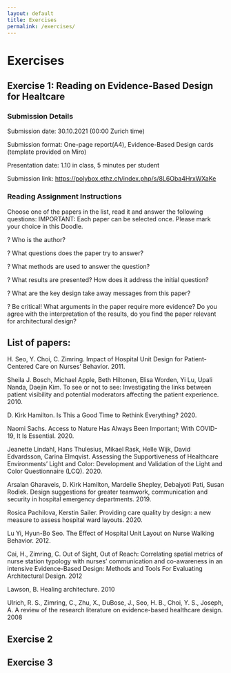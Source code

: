 ```yaml
---
layout: default
title: Exercises
permalink: /exercises/
---
```


# Exercises

## Exercise 1: Reading on Evidence-Based Design for Healtcare 

### Submission Details 
Submission date: 30.10.2021 (00:00 Zurich time)

Submission format: One-page report(A4), Evidence-Based Design cards (template provided on Miro) 

Presentation date: 1.10 in class, 5 minutes per student

Submission link: https://polybox.ethz.ch/index.php/s/8L6Oba4HrxWXaKe

### Reading Assignment Instructions 

Choose one of the papers in the list, read it and answer the following questions:
IMPORTANT: Each paper can be selected once. Please mark your choice in this Doodle. 

? Who is the author?

? What questions does the paper try to answer? 

? What methods are used to answer the question?

? What results are presented? How does it address the initial question?

? What are the key design take away messages from this paper? 

? Be critical! What arguments in the paper require more evidence?  Do you agree with the interpretation of the results, do you find the paper relevant for architectural design?

## List of papers: 

H. Seo, Y. Choi, C. Zimring. Impact of Hospital Unit Design for Patient-Centered Care on Nurses’ Behavior. 2011.

Sheila J. Bosch, Michael Apple, Beth Hiltonen, Elisa Worden, Yi Lu, Upali Nanda, Daejin Kim. To see or not to see: Investigating the links between patient visibility and potential moderators affecting the patient experience. 2010.

D. Kirk Hamilton. Is This a Good Time to Rethink Everything? 2020.

Naomi Sachs. Access to Nature Has Always Been Important; With COVID-19, It Is Essential. 2020.

Jeanette Lindahl, Hans Thulesius, Mikael Rask, Helle Wijk, David Edvardsson, Carina Elmqvist. Assessing the Supportiveness of Healthcare Environments’ Light and Color: Development and Validation of the Light and Color Questionnaire (LCQ). 2020.

Arsalan Gharaveis, D. Kirk Hamilton, Mardelle Shepley, Debajyoti Pati, Susan Rodiek. Design suggestions for greater teamwork, communication and security in hospital emergency departments. 2019.

Rosica Pachilova, Kerstin Sailer. Providing care quality by design: a new measure to assess hospital ward layouts. 2020.

Lu Yi, Hyun-Bo Seo. The Effect of Hospital Unit Layout on Nurse Walking Behavior. 2012.

Cai, H., Zimring, C. Out of Sight, Out of Reach: Correlating spatial metrics of nurse station typology with nurses’ communication and co-awareness in an intensive Evidence-Based Design: Methods and Tools For Evaluating Architectural Design. 2012

Lawson, B. Healing architecture. 2010

Ulrich, R. S., Zimring, C., Zhu, X., DuBose, J., Seo, H. B., Choi, Y. S., Joseph, A. A review of the research literature on evidence-based healthcare design. 2008

## Exercise 2
## Exercise 3
